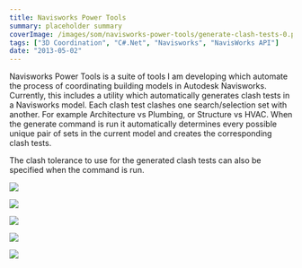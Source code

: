 ```yaml
---
title: Navisworks Power Tools
summary: placeholder summary
coverImage: /images/som/navisworks-power-tools/generate-clash-tests-0.png
tags: ["3D Coordination", "C#.Net", "Navisworks", "NavisWorks API"]
date: "2013-05-02"
---
```


Navisworks Power Tools is a suite of tools I am developing which automate the process of coordinating building models in Autodesk Navisworks. Currently, this includes a utility which automatically generates clash tests in a Navisworks model. Each clash test clashes one search/selection set with another. For example Architecture vs Plumbing, or Structure vs HVAC. When the generate command is run it automatically determines every possible unique pair of sets in the current model and creates the corresponding clash tests.

The clash tolerance to use for the generated clash tests can also be specified when the command is run.

![](/images/som/navisworks-power-tools/generate-clash-tests-0.png)

![](/images/som/navisworks-power-tools/generate-clash-tests-1.png)

![](/images/som/navisworks-power-tools/generate-clash-tests-2.png)

![](/images/som/navisworks-power-tools/generate-clash-tests-3.png)

![](/images/som/navisworks-power-tools/generate-clash-tests-4.png)

